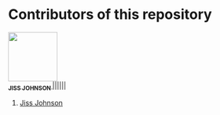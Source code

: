 # Contributors of this repository
<!--
To add your name to the repository contributors, Use this template below:
[<img src="Link To Github Picture" width="100px;"/><br /><sub><b> Your Name Goes Here </b></sub>]( http://Your Github Link )
When you modified the template you need to add them to the spaces between the "|"
-->


[<img src="https://avatars.githubusercontent.com/JISSJOHNSON" width="100px;"/><br /><sub><b> JISS JOHNSON </b></sub>]( https://github.com/JISSJOHNSON )
|<!--Enter your modified link here-->|<!--Enter your modified link here-->|<!--Enter your modified link here-->|<!--Enter your modified link here-->|<!--Enter your modified link here-->|

1. [Jiss Johnson](https://github.com/JISSJOHNSON)